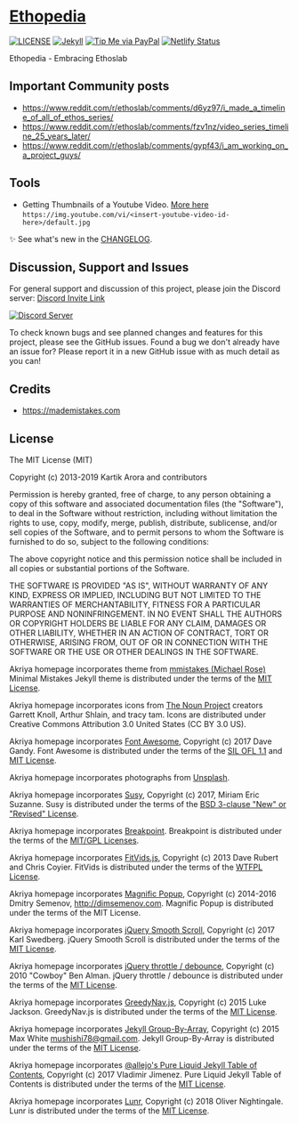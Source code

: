 # [Ethopedia](https://etho.akriya.co.in)

[![LICENSE](https://img.shields.io/github/license/karx/homepage.svg)](https://raw.githubusercontent.com/karx/homepage/master/LICENSE)
[![Jekyll](https://img.shields.io/badge/jekyll-%3E%3D%203.6-blue.svg)](https://jekyllrb.com/)
[![Tip Me via PayPal](https://img.shields.io/badge/PayPal-tip%20me-green.svg?logo=paypal)](https://www.paypal.me/karx01)
[![Netlify Status](https://api.netlify.com/api/v1/badges/76b97dc1-4f71-46c1-8dc5-901746b7de97/deploy-status)](https://app.netlify.com/sites/etho/deploys)

Ethopedia - Embracing Ethoslab

## Important Community posts
* https://www.reddit.com/r/ethoslab/comments/d6yz97/i_made_a_timeline_of_all_of_ethos_series/
* https://www.reddit.com/r/ethoslab/comments/fzv1nz/video_series_timeline_25_years_later/
* https://www.reddit.com/r/ethoslab/comments/gypf43/i_am_working_on_a_project_guys/


## Tools
* Getting Thumbnails of a Youtube Video. [More here](https://stackoverflow.com/questions/2068344/how-do-i-get-a-youtube-video-thumbnail-from-the-youtube-api)
`https://img.youtube.com/vi/<insert-youtube-video-id-here>/default.jpg`

:sparkles: See what's new in the [CHANGELOG](CHANGELOG.md).

## Discussion, Support and Issues
For general support and discussion of this project, please join the Discord server: [Discord Invite Link](https://discord.gg/B2cERQ5)

[![Discord Server](https://discordapp.com/api/guilds/552881714196774953/widget.png?style=banner2)](https://discord.gg/B2cERQ5)

To check known bugs and see planned changes and features for this project, please see the GitHub issues.
Found a bug we don't already have an issue for? Please report it in a new GitHub issue with as much detail as you can!


## Credits
- <https://mademistakes.com>
## License

The MIT License (MIT)

Copyright (c) 2013-2019 Kartik Arora and contributors

Permission is hereby granted, free of charge, to any person obtaining a copy
of this software and associated documentation files (the "Software"), to deal
in the Software without restriction, including without limitation the rights
to use, copy, modify, merge, publish, distribute, sublicense, and/or sell
copies of the Software, and to permit persons to whom the Software is
furnished to do so, subject to the following conditions:

The above copyright notice and this permission notice shall be included in all
copies or substantial portions of the Software.

THE SOFTWARE IS PROVIDED "AS IS", WITHOUT WARRANTY OF ANY KIND, EXPRESS OR
IMPLIED, INCLUDING BUT NOT LIMITED TO THE WARRANTIES OF MERCHANTABILITY,
FITNESS FOR A PARTICULAR PURPOSE AND NONINFRINGEMENT. IN NO EVENT SHALL THE
AUTHORS OR COPYRIGHT HOLDERS BE LIABLE FOR ANY CLAIM, DAMAGES OR OTHER
LIABILITY, WHETHER IN AN ACTION OF CONTRACT, TORT OR OTHERWISE, ARISING FROM,
OUT OF OR IN CONNECTION WITH THE SOFTWARE OR THE USE OR OTHER DEALINGS IN THE
SOFTWARE.

Akriya homepage incorporates theme from [mmistakes (Michael Rose)](https://github.com/mmistakes)
Minimal Mistakes Jekyll theme is distributed under the terms of the [MIT License](http://opensource.org/licenses/MIT).

Akriya homepage incorporates icons from [The Noun Project](https://thenounproject.com/) 
creators Garrett Knoll, Arthur Shlain, and tracy tam.
Icons are distributed under Creative Commons Attribution 3.0 United States (CC BY 3.0 US).

Akriya homepage incorporates [Font Awesome](http://fontawesome.io/),
Copyright (c) 2017 Dave Gandy.
Font Awesome is distributed under the terms of the [SIL OFL 1.1](http://scripts.sil.org/OFL) 
and [MIT License](http://opensource.org/licenses/MIT).

Akriya homepage incorporates photographs from [Unsplash](https://unsplash.com).

Akriya homepage incorporates [Susy](http://susy.oddbird.net/),
Copyright (c) 2017, Miriam Eric Suzanne.
Susy is distributed under the terms of the [BSD 3-clause "New" or "Revised" License](https://opensource.org/licenses/BSD-3-Clause).

Akriya homepage incorporates [Breakpoint](http://breakpoint-sass.com/).
Breakpoint is distributed under the terms of the [MIT/GPL Licenses](http://opensource.org/licenses/MIT).

Akriya homepage incorporates [FitVids.js](https://github.com/davatron5000/FitVids.js/),
Copyright (c) 2013 Dave Rubert and Chris Coyier.
FitVids is distributed under the terms of the [WTFPL License](http://sam.zoy.org/wtfpl/).

Akriya homepage incorporates [Magnific Popup](http://dimsemenov.com/plugins/magnific-popup/),
Copyright (c) 2014-2016 Dmitry Semenov, http://dimsemenov.com.
Magnific Popup is distributed under the terms of the MIT License.

Akriya homepage incorporates [jQuery Smooth Scroll](https://github.com/kswedberg/jquery-smooth-scroll),
Copyright (c) 2017 Karl Swedberg.
jQuery Smooth Scroll is distributed under the terms of the [MIT License](http://opensource.org/licenses/MIT).

Akriya homepage incorporates [jQuery throttle / debounce](http://benalman.com/projects/jquery-throttle-debounce-plugin/),
Copyright (c) 2010 "Cowboy" Ben Alman.
jQuery throttle / debounce is distributed under the terms of the [MIT License](http://opensource.org/licenses/MIT).

Akriya homepage incorporates [GreedyNav.js](https://github.com/lukejacksonn/GreedyNav),
Copyright (c) 2015 Luke Jackson.
GreedyNav.js is distributed under the terms of the [MIT License](http://opensource.org/licenses/MIT).

Akriya homepage incorporates [Jekyll Group-By-Array](https://github.com/mushishi78/jekyll-group-by-array),
Copyright (c) 2015 Max White <mushishi78@gmail.com>.
Jekyll Group-By-Array is distributed under the terms of the [MIT License](http://opensource.org/licenses/MIT).

Akriya homepage incorporates [@allejo's Pure Liquid Jekyll Table of Contents](https://allejo.io/blog/a-jekyll-toc-in-liquid-only/),
Copyright (c) 2017 Vladimir Jimenez.
Pure Liquid Jekyll Table of Contents is distributed under the terms of the [MIT License](http://opensource.org/licenses/MIT).

Akriya homepage incorporates [Lunr](http://lunrjs.com),
Copyright (c) 2018 Oliver Nightingale.
Lunr is distributed under the terms of the [MIT License](http://opensource.org/licenses/MIT).
